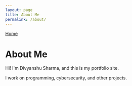 ```yaml
---
layout: page
title: About Me
permalink: /about/
---
```


[Home](./README.md)

# About Me
Hi! I'm Divyanshu Sharma, and this is my portfolio site.

I work on programming, cybersecurity, and other projects.
